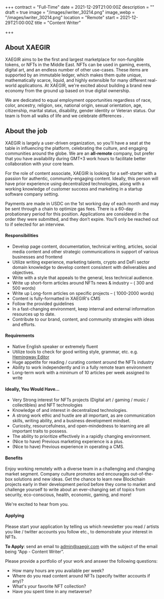 +++
contract = "Full-Time"
date = 2021-12-29T21:00:00Z
description = ""
draft = true
image = "/images/iwriter_30214.png"
image_webp = "/images/iwriter_30214.png"
location = "Remote"
start = 2021-12-29T21:00:00Z
title = "Content Writer"

+++
## About XAEGIR

XAEGIR aims to be the first and largest marketplace for non-fungible tokens, or NFTs in the Middle East. NFTs can be used in gaming, events, digital art, and an endless number of other use-cases. These items are supported by an immutable ledger, which makes them quite unique, mathematically scarce, liquid, and highly extensible for many different real-world applications. At XAEGIR, we're excited about building a brand new economy from the ground up based on true digital ownership.

We are dedicated to equal employment opportunities regardless of race, color, ancestry, religion, sex, national origin, sexual orientation, age, citizenship, marital status, disability, gender identity or Veteran status. Our team is from all walks of life and we celebrate differences .

## About the job

XAEGIR is largely a user-driven organization, so you’ll have a seat at the table in influencing the platform, celebrating the culture, and engaging communities around the globe. We are an **all-remote** company, but prefer that you have availability during GMT+3 work hours to facilitate better collaboration with your core team.

For the role of content associate, XAEGIR is looking for a self-starter with a passion for authentic, community-engaging content. Ideally, this person will have prior experience using decentralized technologies, along with a working knowledge of customer success and marketing in a startup software company setting.

Payments are made in USDC on the 1st working day of each month and may be sent through a chain to optimize gas fees. There is a 60-day probationary period for this position. Applications are considered in the order they were submitted, and they don’t expire. You’ll only be reached out to if selected for an interview.

#### Responsibilities

* Develop page content, documentation, technical writing, articles, social media content and other strategic communications in support of various businesses and frontend
* Utilize writing experience, marketing talents, crypto and DeFi sector domain knowledge to develop content consistent with deliverables and objectives.
* Write with a style that appeals to the general, less technical audience.
* Write up short-form articles around NFTs news & industry – ( 300 and 500 words)
* Write up Long-form articles on specific projects – ( 1000-2000 words)
* Content is fully-formatted in XAEGIR's CMS
* Follow the provided guidelines
* In a fast-changing environment, keep internal and external information resources up to date.
* Contribute to our brand, content, and community strategies with ideas and efforts.

#### Requirements

* Native English speaker or extremely fluent
* Utilize tools to check for good writing style, grammar, etc. e.g. [Hemingway Editor](https://hemingwayapp.com/ "Hemingway Editor")
* Huge appetite for reading / curating content around the NFTs industry
* Ability to work independently and in a fully remote team environment
* Long-term work with a minimum of 10 articles per week assigned to write

#### Ideally, You Would Have...

* Very Strong interest for NFTs projects (Digital art / gaming / music / collectibles) and NFT technologies
* Knowledge of and interest in decentralized technologies.
* A strong work ethic and hustle are all important, as are communication skills, writing ability, and a business development mindset.
* Curiosity, resourcefulness, and open-mindedness to learning are all important traits to possess.
* The ability to prioritize effectively in a rapidly changing environment.
* (Nice to have) Previous marketing experience is a plus.
* (Nice to have) Previous experience in operating a CMS.

#### Benefits

Enjoy working remotely with a diverse team in a challenging and changing market segment. Company culture promotes and encourages out-of-the-box solutions and new ideas. Get the chance to learn new Blockchain projects early in their development period before they come to market and challenge yourself to write about an ever-changing set of topics from security, eco-conscious, health, economic, gaming, and more!

We're excited to hear from you.

#### Applying

Please start your application by telling us which newsletter you read / artists you like / twitter accounts you follow etc., to demonstrate your interest in NFTs.

**To Apply**: send an email to admin@xaegir.com with the subject of the email being “App - Content Writer”.

Please provide a portfolio of your work and answer the following questions:

* How many hours are you available per week?
* Where do you read content around NFTs (specify twitter accounts if any)?
* What's your favorite NFT collection?
* Have you spent time in any metaverse?